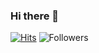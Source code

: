 ### Hi there 👋

[![Hits](https://hits.seeyoufarm.com/api/count/incr/badge.svg?url=https%3A%2F%2Fgithub.com%2Fyounsiktech&count_bg=%2379C83D&title_bg=%23555555&icon=github.svg&icon_color=%23FFFFFF&title=visitors&edge_flat=false)](https://hits.seeyoufarm.com)
![Followers](https://img.shields.io/github/followers/younsiktech?style=social)

<!--
**younsiktech/younsiktech** is a ✨ _special_ ✨ repository because its `README.md` (this file) appears on your GitHub profile.

Here are some ideas to get you started:

- 🔭 I’m currently working on ...
- 🌱 I’m currently learning ...
- 👯 I’m looking to collaborate on ...
- 🤔 I’m looking for help with ...
- 💬 Ask me about ...
- 📫 How to reach me: ...
- 😄 Pronouns: ...
- ⚡ Fun fact: ...
-->
